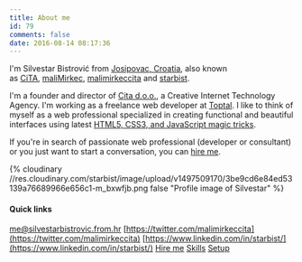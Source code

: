 ```yaml
---
title: About me
id: 79
comments: false
date: 2016-08-14 08:17:36
---
```


I'm Silvestar Bistrović from [Josipovac, Croatia](https://www.google.hr/maps/place/Josipovac/@45.5496936,18.5575932,12z/data=!4m5!3m4!1s0x475ce0fab55d0da9:0xff5f294ee3e65f0b!8m2!3d45.5818166!4d18.5835834?hl=en), also known as [CiTA](http://codepen.io/CiTA), [maliMirkec](https://github.com/maliMirkec), [malimirkeccita](https://twitter.com/malimirkeccita) and [starbist](https://www.linkedin.com/in/starbist).

I'm a founder and director of [Cita d.o.o.](//www.cita.hr), a Creative Internet Technology Agency. I'm working as a freelance web developer at [Toptal](https://www.toptal.com/resume/silvestar-bistrovic). I like to think of myself as a web professional specialized in creating functional and beautiful interfaces using latest [HTML5, CSS3, and JavaScript magic tricks](/skills).

If you're in search of passionate web professional (developer or consultant) or you just want to start a conversation, you can [hire me](/hire-me).

{% cloudinary //res.cloudinary.com/starbist/image/upload/v1497509170/3be9cd6e84ed53139a76689966e656c1-m_bxwfjb.png false "Profile image of Silvestar" %}

#### Quick links

[me@silvestarbistrovic.from.hr](mailto:me@silvestarbistrovic.from.hr?Subject=Hello)
[https://twitter.com/malimirkeccita](https://twitter.com/malimirkeccita)
[https://www.linkedin.com/in/starbist/](https://www.linkedin.com/in/starbist/)
[Hire me](/hire-me)
[Skills](/skills)
[Setup](/uses)

